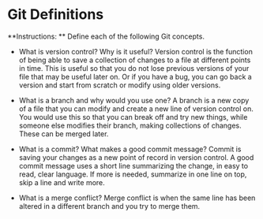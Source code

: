 # Git Definitions

**Instructions: ** Define each of the following Git concepts.

* What is version control?  Why is it useful?
Version control is the function of being able to save a collection of changes to a file at different points in time. This is useful so that you do not lose previous versions of your file that may be useful later on. Or if you have a bug, you can go back a version and start from scratch or modify using older versions. 

* What is a branch and why would you use one?
A branch is a new copy of a file that you can modify and create a new line of version control on. You would use this so that you can break off and try new things, while someone else modifies their branch, making collections of changes. These can be merged later. 

* What is a commit? What makes a good commit message?
Commit is saving your changes as a new point of record in version control. A good commit message uses a short line summarizing the change, in easy to read, clear language. If more is needed, summarize in one line on top, skip a line and write more. 


* What is a merge conflict?
Merge conflict is when the same line has been altered in a different branch and you try to merge them. 